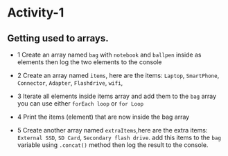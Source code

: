 # Activity-1
## Getting used to arrays.

- 1 Create an array named `bag` with `notebook` and `ballpen` inside as elements then log the two elements to the console

- 2 Create an array named `items`, here are the items: `Laptop`, `SmartPhone`, `Connector`, `Adapter`, `Flashdrive`, `wifi`,

- 3 Iterate all elements inside items array and add them to the `bag` array you can use either `forEach loop` or `for Loop`

- 4 Print the items (element) that are now inside the bag array

- 5 Create another array named `extraItems`,here are the extra items: `External SSD`, `SD Card`, `Secondary flash drive`. add this items to the `bag` variable using `.concat()` method then log the result to the console.
